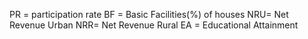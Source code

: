 PR = participation rate
BF = Basic Facilities(%) of houses
NRU= Net Revenue Urban
NRR= Net Revenue Rural
EA = Educational Attainment
